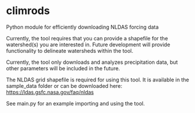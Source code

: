 # climrods
 Python module for efficiently downloading NLDAS forcing data
 
 Currently, the tool requires that you can provide a shapefile for the watershed(s) you are interested in. Future development will provide functionality to delineate watersheds within the tool.
 
 Currently, the tool only downloads and analyzes precipitation data, but other parameters will be included in the future.

The NLDAS grid shapefile is required for using this tool. It is available in the sample_data folder or can be downloaded here: https://ldas.gsfc.nasa.gov/faq/nldas

See main.py for an example importing and using the tool.
